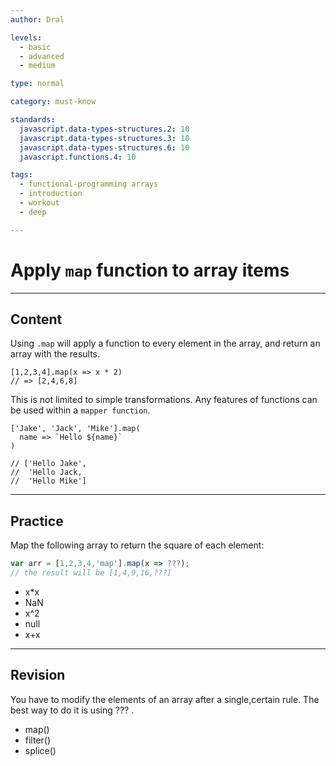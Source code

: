 ```yaml
---
author: Dral

levels:
  - basic
  - advanced
  - medium

type: normal

category: must-know

standards:
  javascript.data-types-structures.2: 10
  javascript.data-types-structures.3: 10
  javascript.data-types-structures.6: 10
  javascript.functions.4: 10

tags:
  - functional-programming arrays
  - introduction
  - workout
  - deep

---
```


# Apply `map` function to array items

---
## Content

Using `.map` will apply a function to every element in the array, and return an array with the results.  
```
[1,2,3,4].map(x => x * 2)
// => [2,4,6,8]
```


This is not limited to simple transformations.  Any features of functions can be used within a `mapper function`.

```
['Jake', 'Jack', 'Mike'].map(
  name => `Hello ${name}`
)

// ['Hello Jake',
//  'Hello Jack,
//  'Hello Mike']
```

---
## Practice

Map the following array to return the square of each element:
```javascript
var arr = [1,2,3,4,'map'].map(x => ???);
// the result will be [1,4,9,16,???]
```

* x*x
* NaN
* x^2
* null
* x+x

---
## Revision

You have to modify the elements of an array after a single,certain rule. The best way to do it is using ??? .


* map()
* filter()
* splice()
